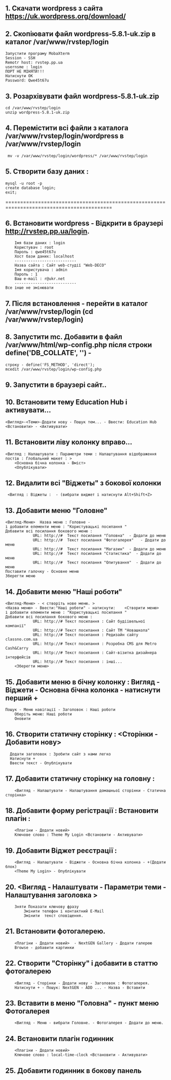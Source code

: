 ## 1. Скачати wordpress з  сайта  https://uk.wordpress.org/download/
## 2. Скопіювати файл wordpress-5.8.1-uk.zip в каталог /var/www/rvstep/login
	Запустити програму MobaXterm
	Session - SSH 
	Remotr host: rvstep.pp.ua
	usernsme : login
	ПОРТ НЕ МІНЯТИ!!!
	Натиснути ОК
	Password: Qwe45t67u
## 3. Розархівувати файл wordpress-5.8.1-uk.zip
    cd /var/www/rvstep/login
    unzip wordpress-5.8.1-uk.zip
	
## 4. Перемістити всі файли з каталога /var/www/rvstep/login/wordpress в /var/www/rvstep/login
	 mv -v /var/www/rvstep/login/wordpress/* /var/www/rvstep/login

## 5. Створити базу даних  :
	mysql -u root -p 
	create database login; 
	exit;
==========================================================================================
## 6. Встановити wordpress - Відкрити в браузері http://rvstep.pp.ua/login.
		Імя бази даних : login
		Користувач : root
		Пароль : qwe45t67u
		Хост бази даних: localhost
		---------------------------
		Назва сайта : Сайт web-студії "Web-DECO"
		Імя користувача : admin
		Пароль : 1
		Ваш e-mail : r@ukr.net
		---------------------------
	Все інше не змінювати
## 7. Після встановлення - перейти в каталог /var/www/rvstep/login (cd /var/www/rvstep/login)
## 8. Запустити mc. Добавити в файл /var/www/html/wp-config.php після строки  define('DB_COLLATE', '') - 
	строку - define('FS_METHOD', 'direct');
	mcedit /var/www/rvstep/login/wp-config.php
## 9. Запустити в браузері  сайт..
## 10. Встановити тему Education Hub і активувати...
	<Вигляд>-<Теми>-Додати нову - Пошук тем... - Ввести: Education Hub
	<Встановити> - <Активувати>
## 11. Встановити ліву колонку вправо...
	<Вигляд : Налаштувати : Параметри теми : Налаштування відображення постів : Глобальний макет : >
		<Основна бічна колонка - Вміст>
	    <Опублікувати>
## 12. Видалити всі "Віджеты" з бокової колонки
     <Вигляд : Віджеты :  - (вибрати виджет і натиснути Alt+Shift+Z>
## 13. Добавити меню "Головне" 
	<Вигляд-Меню>  Назва меню : Головне - 
	і добавити елементи меню : "Користувацькі посилання "
	Добавити всі посилання бокового меню : 
				URL: http://#  Текст посилання "Головна"  - Додати до меню
				URL: http://#  Текст посилання "Фотогалерея"   - Додати до меню				
				URL: http://#  Текст посилання "Магазин"  - Додати до меню
				URL: http://#  Текст посилання "Статистика"  - Додати до меню
				URL: http://#  Текст посилання "Опитування"  - Додати до меню
	Поставити галочку - Основне меню
	Зберегти меню
## 14. Добавити меню "Наші роботи" 
	<Вигляд-Меню> - < створіть нове меню. >
	<Назва меню> - Ввести:"Наші роботи" - натиснути:	<Створити меню>
	і добавити елементи меню : "Користувацькі посилання "
	Добавити всі посилання бокового меню : 
				URL: http://# Текст посилання : Сайт будіівельної компанії"
				URL: http://# Текст посилання : Сайт ТМ "Новашкола"
				URL: http://# Текст посилання : Редизайн сайту classno.com.ua
				URL: http://# Текст посилання : Розробка CMS для Metro Cash&Carry
				URL: http://# Текст посилання : Сайт-візитка дизайнера інтерфейсів
				URL: http://# Текст посилання : інші...
		<Зберегти меню>
## 15. Добавити меню в бічну колонку : Вигляд - Віджети - Основна бічна колонка - натиснути перший +
	Пошук - Меню навігації - Заголовок : Наші роботи
		Оберіть меню: Наші роботи
		Оновити
## 16. Створити статичну сторінку : <Сторінки - Добавити нову>
      Додати заголовок : Зробити сайт з нами легко
	  Натиснути + 
	  Ввести текст - Опублікувати
## 17. Добавити статичну сторінку на головну :
		<Вигляд - Налаштувати - Налаштування домашньої сторінки - Статична сторінка>
## 18. Добавити форму регістрації : Встановити плагін :
		<Плагіни - Додати новий> 
		Ключове слово : Theme My Login <Встановити - Активувати>
## 19. Добавити Віджет реєстрації :
		<Вигляд - Налаштувати - Віджети - Основна бічна колонка - +(Додати блок)
		<Theme My Login> - Опублікувати
## 20. <Вигляд - Налаштувати - Параметри теми - Налаштування заголовка >
		Зняти Показати ключову фразу
			Змінити телефон і контактний E-Mail
			Змінити  текст сповіщення.
## 21. Встановити фотогалерею.
		<Плагіни - Додати новий>  - NextGEN Gallery - Додати галерею 
		Browse - добавити картинки
## 22. Створити "Сторінку" і добавити в статтю фотогалерею
		<Вигляд - Сторінки - Додати нову - Заголовок : Фотогалерея.
		Натиснути + - Пошук: NextGEN - ADD ... - Назва - Вставити
## 23. Вставити в меню "Головна" - пункт меню Фотогалерея	
		<Вигляд - Меню - вибрати Головне. - Фотогалерея - Додати до меню.
## 24. Встановити плагін годинник 
		<Плагіни - Додати новий> 
		Ключове слово : local-time-clock <Встановити - Активувати>
## 25. Добавити годинник в бокову панель		
		

